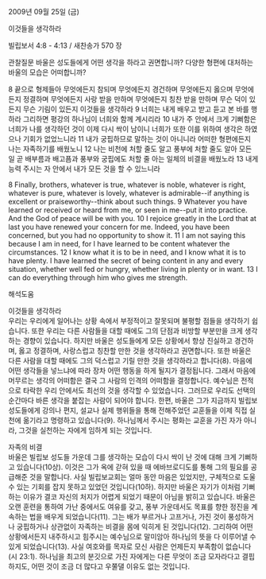 2009년 09월 25일 (금)

이것들을 생각하라



빌립보서 4:8 - 4:13 / 새찬송가 570 장


관찰질문
바울은 성도들에게 어떤 생각을 하라고 권면합니까?
다양한 형편에 대처하는 바울의 모습은 어떠합니까?

8 끝으로 형제들아 무엇에든지 참되며 무엇에든지 경건하며 무엇에든지 옳으며 무엇에든지 정결하며 무엇에든지 사랑 받을 만하며 무엇에든지 칭찬 받을 만하며 무슨 덕이 있든지 무슨 기림이 있든지 이것들을 생각하라 
9 너희는 내게 배우고 받고 듣고 본 바를 행하라 그리하면 평강의 하나님이 너희와 함께 계시리라 10 내가 주 안에서 크게 기뻐함은 너희가 나를 생각하던 것이 이제 다시 싹이 남이니 너희가 또한 이를 위하여 생각은 하였으나 기회가 없었느니라 11 내가 궁핍하므로 말하는 것이 아니니라 어떠한 형편에든지 나는 자족하기를 배웠노니 12 나는 비천에 처할 줄도 알고 풍부에 처할 줄도 알아 모든 일 곧 배부름과 배고픔과 풍부와 궁핍에도 처할 줄 아는 일체의 비결을 배웠노라 13 내게 능력 주시는 자 안에서 내가 모든 것을 할 수 있느니라  

8 Finally, brothers, whatever is true, whatever is noble, whatever is right, whatever is pure, whatever is lovely, whatever is admirable--if anything is excellent or praiseworthy--think about such things. 9 Whatever you have learned or received or heard from me, or seen in me--put it into practice. And the God of peace will be with you. 10 I rejoice greatly in the Lord that at last you have renewed your concern for me. Indeed, you have been concerned, but you had no opportunity to show it. 11 I am not saying this because I am in need, for I have learned to be content whatever the circumstances. 12 I know what it is to be in need, and I know what it is to have plenty. I have learned the secret of being content in any and every situation, whether well fed or hungry, whether living in plenty or in want. 13 I can do everything through him who gives me strength.

해석도움





이것들을 생각하라  
우리는 우리에게 일어나는 상황 속에서 부정적이고 잘못되며 불평할 점들을 생각하기 쉽습니다. 또한 우리는 다른 사람들을 대할 때에도 그의 단점과 비방할 부분만을 크게 생각하는 경향이 있습니다. 하지만 바울은 성도들에게 모든 상황에서 항상 진실하고 경건하며, 옳고 정결하며, 사랑스럽고 칭찬할 만한 것을 생각하라고 권면합니다. 또한 바울은 다른 사람을 대할 때에도 그의 덕스럽고 기릴 만한 것을 생각하라고 합니다(8). 마음에 어떤 생각들을 넣느냐에 따라 장차 어떤 행동을 하게 될지가 결정됩니다. 그래서 마음에 머무르는 생각의 어떠함은 결국 그 사람의 인격의 어떠함을 결정합니다. 예수님은 전적으로 타락한 우리 안에서도 최선의 것을 생각할 수 있었습니다. 그러므로 우리도 선택의 순간마다 바른 생각을 붙잡는 사람이 되어야 합니다. 한편, 바울은 그가 지금까지 빌립보 성도들에게 강의나 편지, 설교나 실제 행위들을 통해 전해주었던 교훈들을 이제 직접 실천에 옮기라고 명령하고 있습니다(9). 하나님께서 주시는 평화는 교훈을 가진 자가 아니라, 그것을 실천하는 자에게 임하게 되는 것입니다.     

자족의 비결  
바울은 빌립보 성도들 가운데 그를 생각하는 모습이 다시 싹이 난 것에 대해 크게 기뻐하고 있습니다(10상). 이것은 그가 옥에 갇혀 있을 때 에바브로디도를 통해 그의 필요를 공급해준 것을 말합니다. 사실 빌립보교회는 얼마 동안 마음은 있었지만, 구체적으로 도울 수 있는 기회를 잡지 못하고 있었던 것입니다(10하). 하지만 바울은 자기가 이처럼 기뻐하는 이유가 결코 자신의 처지가 어렵게 되었기 때문이 아님을 밝히고 있습니다. 바울은 오랜 훈련을 통하여 가난 중에서도 여유를 갖고, 풍부 가운데서도 목표를 향한 정진을 계속하는 법을 배우게 되었습니다(11). 그는 배가 부르거나 고프거나, 가진 것이 풍성하거나 궁핍하거나 상관없이 자족하는 비결을 몸에 익히게 된 것입니다(12). 그리하여 어떤 상황에서든지 내주하시고 힘주시는 예수님으로 말미암아 하나님의 뜻을 다 이루어낼 수 있게 되었습니다(13). 사실 여호와를 목자로 모신 사람은 언제든지 부족함이 없습니다(시 23:1). 하나님을 최고의 분깃으로 가진 자에게는 다른 무엇이 조금 모자라다고 결핍하지도, 어떤 것이 조금 더 많다고 우쭐댈 이유도 없는 것입니다.